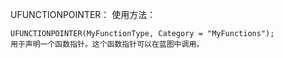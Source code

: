 UFUNCTIONPOINTER： 使用方法：
```
UFUNCTIONPOINTER(MyFunctionType, Category = "MyFunctions");
用于声明一个函数指针。这个函数指针可以在蓝图中调用。
```